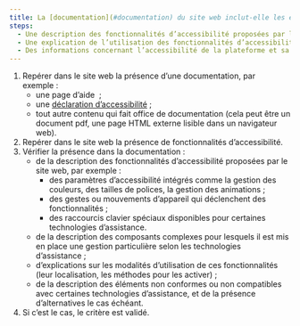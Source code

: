 ```yaml
---
title: La [documentation](#documentation) du site web inclut-elle les éléments suivants au moins ?
steps:
  - Une description des fonctionnalités d’accessibilité proposées par le site web ;
  - Une explication de l’utilisation des fonctionnalités d’accessibilité proposées par le site web ;
  - Des informations concernant l’accessibilité de la plateforme et sa compatibilité avec les technologies d’assistance.
---
```


1. Repérer dans le site web la présence d’une documentation, par exemple : 
	- une page d’aide  ;
	- une [déclaration d’accessibilité](../obligations.html#déclaration-daccessibilité) ;
	- tout autre contenu qui fait office de documentation (cela peut être un document pdf, une page HTML externe lisible dans un navigateur web).
2. Repérer dans le site web la présence de fonctionnalités d’accessibilité.
3. Vérifier la présence dans la documentation : 
	- de la description des fonctionnalités d’accessibilité proposées par le site web, par exemple : 
		- des paramètres d’accessibilité intégrés comme la gestion des couleurs, des tailles de polices, la gestion des animations ;
		- des gestes ou mouvements d’appareil qui déclenchent des fonctionnalités ;
		- des raccourcis clavier spéciaux disponibles pour certaines technologies d’assistance.
	- de la description des composants complexes pour lesquels il est mis en place une gestion particulière selon les technologies d’assistance ;
	- d’explications sur les modalités d’utilisation de ces fonctionnalités (leur localisation, les méthodes pour les activer) ;
	- de la description des éléments non conformes ou non compatibles avec certaines technologies d’assistance, et de la présence d’alternatives le cas échéant.
4.	Si c’est le cas, le critère est validé.